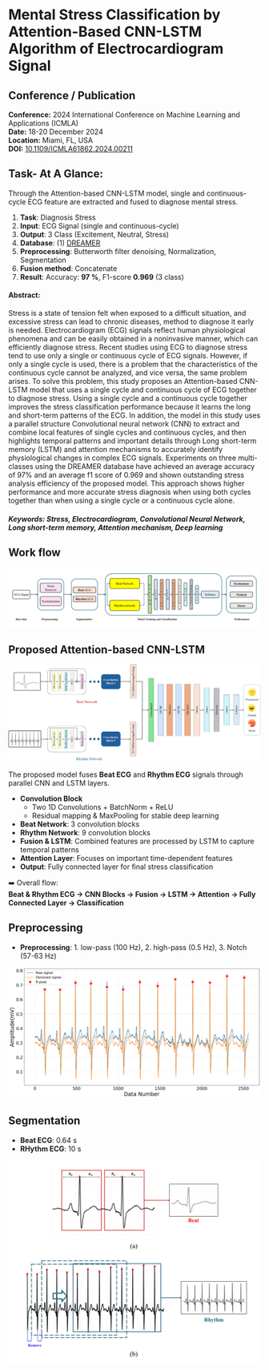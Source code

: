 # Mental Stress Classification by Attention-Based CNN-LSTM Algorithm of Electrocardiogram Signal

## Conference / Publication
**Conference:** 2024 International Conference on Machine Learning and Applications (ICMLA)   
**Date:** 18-20 December 2024   
**Location:** Miami, FL, USA   
**DOI:** [10.1109/ICMLA61862.2024.00211](https://ieeexplore.ieee.org/abstract/document/10903250)

## Task- At A Glance:
Through the Attention-based CNN-LSTM model, single and continuous-cycle ECG feature are extracted and fused to diagnose mental stress.  
1. __Task__: Diagnosis Stress
2. __Input__: ECG Signal (single and continuous-cycle)
3. __Output__:  3 Class (Excitement, Neutral, Stress)
4. __Database__: (1) [DREAMER](https://ieeexplore.ieee.org/document/7887697)
5. __Preprocessing__: Butterworth filter denoising, Normalization, Segmentation
6. __Fusion method__: Concatenate
7. __Result__: Accuracy: **97 %**, F1-score **0.969** (3 class)

#### **Abstract:**  
Stress is a state of tension felt when exposed to a difficult situation, and excessive stress can lead to chronic diseases, method to diagnose it early is needed. Electrocardiogram (ECG) signals reflect human physiological phenomena and can be easily obtained in a noninvasive manner, which can efficiently diagnose stress. Recent studies using ECG to diagnose stress tend to use only a single or continuous cycle of ECG signals. However, if only a single cycle is used, there is a problem that the characteristics of the continuous cycle cannot be analyzed, and vice versa, the same problem arises. To solve this problem, this study proposes an Attention-based CNN-LSTM model that uses a single cycle and continuous cycle of ECG together to diagnose stress. Using a single cycle and a continuous cycle together improves the stress classification performance because it learns the long and short-term patterns of the ECG. In addition, the model in this study uses a parallel structure Convolutional neural network (CNN) to extract and combine local features of single cycles and continuous cycles, and then highlights temporal patterns and important details through Long short-term memory (LSTM) and attention mechanisms to accurately identify physiological changes in complex ECG signals. Experiments on three multi-classes using the DREAMER database have achieved an average accuracy of 97% and an average f1 score of 0.969 and shown outstanding stress analysis efficiency of the proposed model. This approach shows higher performance and more accurate stress diagnosis when using both cycles together than when using a single cycle or a continuous cycle alone.

##### **Keywords:**  Stress, Electrocardiogram, Convolutional Neural Network, Long short-term memory, Attention mechanism, Deep learning 


## Work flow
![image](https://github.com/eejji/Stress-classification-by-Attention-based-CNN-LSTM/blob/main/image/Flowchart.png)

## Proposed Attention-based CNN-LSTM
![image](https://github.com/eejji/Stress-classification-by-Attention-based-CNN-LSTM/blob/main/image/Proposed_CNN_LSTM.jpg)

The proposed model fuses **Beat ECG** and **Rhythm ECG** signals through parallel CNN and LSTM layers.

- **Convolution Block**  
  - Two 1D Convolutions + BatchNorm + ReLU  
  - Residual mapping & MaxPooling for stable deep learning  
- **Beat Network**: 3 convolution blocks  
- **Rhythm Network**: 9 convolution blocks  
- **Fusion & LSTM**: Combined features are processed by LSTM to capture temporal patterns  
- **Attention Layer**: Focuses on important time-dependent features  
- **Output**: Fully connected layer for final stress classification  

➡️ Overall flow:  
**Beat & Rhythm ECG → CNN Blocks → Fusion → LSTM → Attention → Fully Connected Layer → Classification**


## Preprocessing 
- **Preprocessing**: 1. low-pass (100 Hz), 2. high-pass (0.5 Hz), 3. Notch (57-63 Hz)

![Preprocessing](https://github.com/eejji/Stress-classification-by-Attention-based-CNN-LSTM/blob/main/image/Preprocessing.png)

## Segmentation
- **Beat ECG**: 0.64 s
- **RHythm ECG**: 10 s
  
![Segmentation](https://github.com/eejji/Stress-classification-by-Attention-based-CNN-LSTM/blob/main/image/Segmentation.png)


